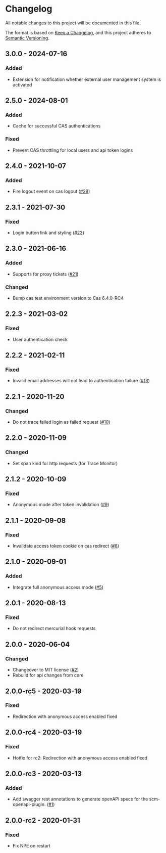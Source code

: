 # Changelog

All notable changes to this project will be documented in this file.

The format is based on [Keep a Changelog](https://keepachangelog.com/en/1.0.0/),
and this project adheres to [Semantic Versioning](https://semver.org/spec/v2.0.0.html).

## 3.0.0 - 2024-07-16
### Added
- Extension for notification whether external user management system is activated

## 2.5.0 - 2024-08-01
### Added
- Cache for successful CAS authentications

### Fixed
- Prevent CAS throttling for local users and api token logins

## 2.4.0 - 2021-10-07
### Added
- Fire logout event on cas logout ([#28](https://github.com/scm-manager/scm-cas-plugin/pull/28))

## 2.3.1 - 2021-07-30
### Fixed
- Login button link and styling ([#23](https://github.com/scm-manager/scm-cas-plugin/pull/23))

## 2.3.0 - 2021-06-16
### Added
- Supports for proxy tickets ([#21](https://github.com/scm-manager/scm-cas-plugin/pull/21))

### Changed
- Bump cas test environment version to Cas 6.4.0-RC4

## 2.2.3 - 2021-03-02
### Fixed
- User authentication check

## 2.2.2 - 2021-02-11
### Fixed
- Invalid email addresses will not lead to authentication failure ([#13](https://github.com/scm-manager/scm-cas-plugin/pull/13))

## 2.2.1 - 2020-11-20
### Changed
- Do not trace failed login as failed request ([#10](https://github.com/scm-manager/scm-cas-plugin/pull/10))

## 2.2.0 - 2020-11-09
### Changed
- Set span kind for http requests (for Trace Monitor)

## 2.1.2 - 2020-10-09
### Fixed
- Anonymous mode after token invalidation ([#9](ihttps://github.com/scm-manager/scm-cas-plugin/pull/9))

## 2.1.1 - 2020-09-08
### Fixed
- Invalidate access token cookie on cas redirect ([#8](https://github.com/scm-manager/scm-cas-plugin/pull/8))

## 2.1.0 - 2020-09-01
### Added
- Integrate full anonymous access mode ([#5](https://github.com/scm-manager/scm-cas-plugin/pull/5))

## 2.0.1 - 2020-08-13
### Fixed
- Do not redirect mercurial hook requests

## 2.0.0 - 2020-06-04
### Changed
- Changeover to MIT license ([#2](https://github.com/scm-manager/scm-cas-plugin/pull/2))
- Rebuild for api changes from core

## 2.0.0-rc5 - 2020-03-19
### Fixed
- Redirection with anonymous access enabled fixed

## 2.0.0-rc4 - 2020-03-19
### Fixed
- Hotfix for rc2: Redirection with anonymous access enabled fixed

## 2.0.0-rc3 - 2020-03-13
### Added
- Add swagger rest annotations to generate openAPI specs for the scm-openapi-plugin. ([#1](https://github.com/scm-manager/scm-cas-plugin/pull/1))

## 2.0.0-rc2 - 2020-01-31
### Fixed
- Fix NPE on restart

